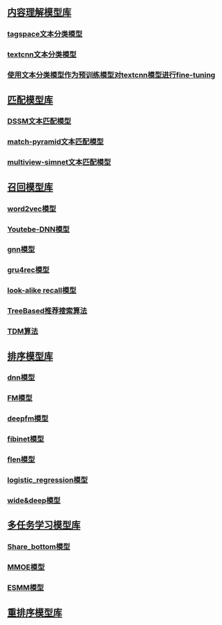## [内容理解模型库](https://github.com/PaddlePaddle/PaddleRec/blob/master/models/contentunderstanding)
### [tagspace文本分类模型](https://github.com/PaddlePaddle/PaddleRec/tree/master/models/contentunderstanding/tagspace)
### [textcnn文本分类模型](https://github.com/PaddlePaddle/PaddleRec/blob/master/models/contentunderstanding/textcnn)
### [使用文本分类模型作为预训练模型对textcnn模型进行fine-tuning](https://github.com/PaddlePaddle/PaddleRec/blob/master/models/contentunderstanding/textcnn_pretrain)

## [匹配模型库](https://github.com/PaddlePaddle/PaddleRec/blob/master/models/match)
### [DSSM文本匹配模型](https://github.com/PaddlePaddle/PaddleRec/blob/master/models/match/dssm)
### [match-pyramid文本匹配模型](https://github.com/PaddlePaddle/PaddleRec/blob/master/models/match/match-pyramid)
### [multiview-simnet文本匹配模型](https://github.com/PaddlePaddle/PaddleRec/blob/master/models/match/multiview-simnet)

## [召回模型库](https://github.com/PaddlePaddle/PaddleRec/blob/master/models/recall)
### [word2vec模型](https://github.com/PaddlePaddle/PaddleRec/blob/master/models/recall/word2vec)
### [Youtebe-DNN模型](https://github.com/PaddlePaddle/PaddleRec/blob/master/models/recall/youtube_dnn)
### [gnn模型](https://github.com/PaddlePaddle/PaddleRec/blob/master/models/recall/gnn)
### [gru4rec模型](https://github.com/PaddlePaddle/PaddleRec/blob/master/models/recall/gru4rec)
### [look-alike recall模型](https://github.com/PaddlePaddle/PaddleRec/blob/master/models/recall/look-alike_recall)
### [TreeBased推荐搜索算法](https://github.com/PaddlePaddle/PaddleRec/blob/master/models/treebased)
### [TDM算法](https://github.com/PaddlePaddle/PaddleRec/blob/master/models/treebased/tdm)

## [排序模型库](https://github.com/PaddlePaddle/PaddleRec/blob/master/models/rank)
### [dnn模型](https://github.com/PaddlePaddle/PaddleRec/blob/master/models/rank/dnn)
### [FM模型](https://github.com/PaddlePaddle/PaddleRec/blob/master/models/rank/fm)
### [deepfm模型](https://github.com/PaddlePaddle/PaddleRec/blob/master/models/rank/deepfm)
### [fibinet模型](https://github.com/PaddlePaddle/PaddleRec/blob/master/models/rank/fibinet)
### [flen模型](https://github.com/PaddlePaddle/PaddleRec/tree/master/models/rank/flen)
### [logistic_regression模型](https://github.com/PaddlePaddle/PaddleRec/blob/master/models/rank/logistic_regression)
### [wide&deep模型](https://github.com/PaddlePaddle/PaddleRec/blob/master/models/rank/wide_deep)

## [多任务学习模型库](https://github.com/PaddlePaddle/PaddleRec/blob/master/models/multitask)
### [Share_bottom模型](https://github.com/PaddlePaddle/PaddleRec/blob/master/models/multitask/share-bottom)
### [MMOE模型](https://github.com/PaddlePaddle/PaddleRec/blob/master/models/multitask/mmoe)
### [ESMM模型](https://github.com/PaddlePaddle/PaddleRec/blob/master/models/multitask/esmm)

## [重排序模型库](https://github.com/PaddlePaddle/PaddleRec/blob/master/models/rerank)
